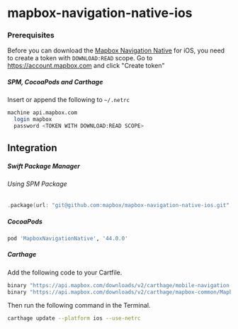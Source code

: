 # mapbox-navigation-native-ios

### Prerequisites

Before you can download the [Mapbox Navigation Native](https://github.com/mapbox/mapbox-navigation-native) for iOS, you need to create a token with `DOWNLOAD:READ` scope.
Go to https://account.mapbox.com and click "Create token"

##### SPM, CocoaPods and Carthage
Insert or append the following to `~/.netrc`

```bash
machine api.mapbox.com
  login mapbox
  password <TOKEN WITH DOWNLOAD:READ SCOPE>
```

## Integration

##### Swift Package Manager

###### Using SPM Package

```swift
.package(url: "git@github.com:mapbox/mapbox-navigation-native-ios.git", from: "44.0.0"),
```

##### CocoaPods

```ruby
pod 'MapboxNavigationNative', '44.0.0'
```

##### Carthage

Add the following code to your Cartfile.

```bash
binary "https://api.mapbox.com/downloads/v2/carthage/mobile-navigation-native/MapboxNavigationNative.json" == 44.0.0
binary "https://api.mapbox.com/downloads/v2/carthage/mapbox-common/MapboxCommon-ios.json" == 10.0.0-beta.11
```

Then run the following command in the Terminal.
```bash
carthage update --platform ios --use-netrc
```
